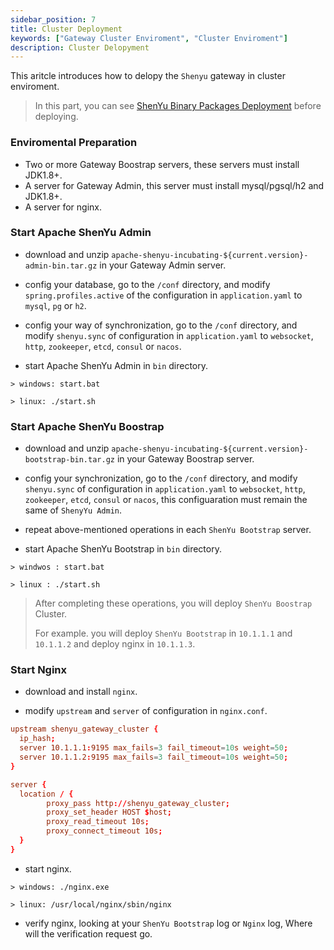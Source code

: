 ```yaml
---
sidebar_position: 7
title: Cluster Deployment
keywords: ["Gateway Cluster Enviroment", "Cluster Enviroment"]
description: Cluster Delopyment
---
```


This aritcle introduces how to delopy the `Shenyu` gateway in cluster enviroment.

> In this part, you can see  [ShenYu Binary Packages Deployment](./deployment-package.md) before deploying.

### Enviromental Preparation

* Two or more Gateway Boostrap servers, these servers must install JDK1.8+.
* A server for Gateway Admin, this server must install mysql/pgsql/h2 and JDK1.8+.
* A server for nginx.

### Start Apache ShenYu Admin

* download and unzip `apache-shenyu-incubating-${current.version}-admin-bin.tar.gz` in your Gateway Admin server.

* config your database, go to the `/conf` directory, and  modify `spring.profiles.active` of the configuration in `application.yaml` to `mysql`, `pg` or `h2`.

* config your way of synchronization, go to the `/conf` directory, and modify `shenyu.sync` of configuration in `application.yaml` to `websocket`, `http`, `zookeeper`, `etcd`, `consul` or `nacos`.

* start Apache ShenYu Admin in `bin` directory.
```
> windows: start.bat 

> linux: ./start.sh 
```

### Start Apache ShenYu Boostrap
* download and unzip `apache-shenyu-incubating-${current.version}-bootstrap-bin.tar.gz` in your Gateway Boostrap server.

* config your synchronization, go to the `/conf` directory, and modify `shenyu.sync` of configuration in `application.yaml` to `websocket`, `http`, `zookeeper`, `etcd`, `consul` or `nacos`, this configuaration must remain the same of `ShenyYu Admin`.

* repeat above-mentioned operations in each `ShenYu Bootstrap` server.

* start Apache ShenYu Bootstrap in `bin` directory.

```
> windwos : start.bat 

> linux : ./start.sh 
```
> After completing these operations, you will deploy `ShenYu Boostrap` Cluster.
>
> For example. you will deploy `ShenYu Bootstrap` in `10.1.1.1` and `10.1.1.2` and deploy nginx in `10.1.1.3`.

### Start Nginx

* download and install `nginx`.

* modify `upstream` and `server` of configuration in `nginx.conf`.

```conf
upstream shenyu_gateway_cluster {
  ip_hash;
  server 10.1.1.1:9195 max_fails=3 fail_timeout=10s weight=50;
  server 10.1.1.2:9195 max_fails=3 fail_timeout=10s weight=50;
}
```

```conf
server {
  location / {
		proxy_pass http://shenyu_gateway_cluster;
		proxy_set_header HOST $host;
		proxy_read_timeout 10s;
		proxy_connect_timeout 10s;
  }
}
```

* start nginx.
```
> windows: ./nginx.exe

> linux: /usr/local/nginx/sbin/nginx 
```

* verify nginx, looking at your `ShenYu Bootstrap` log or `Nginx` log, Where will the verification request go.


